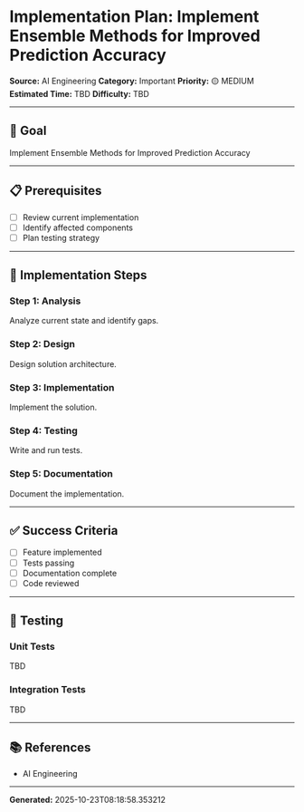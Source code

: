 # Implementation Plan: Implement Ensemble Methods for Improved Prediction Accuracy

**Source:** AI Engineering
**Category:** Important
**Priority:** 🟡 MEDIUM
**Estimated Time:** TBD
**Difficulty:** TBD

---

## 🎯 Goal

Implement Ensemble Methods for Improved Prediction Accuracy

---

## 📋 Prerequisites

- [ ] Review current implementation
- [ ] Identify affected components
- [ ] Plan testing strategy

---

## 🔧 Implementation Steps

### Step 1: Analysis

Analyze current state and identify gaps.

### Step 2: Design

Design solution architecture.

### Step 3: Implementation

Implement the solution.

### Step 4: Testing

Write and run tests.

### Step 5: Documentation

Document the implementation.

---

## ✅ Success Criteria

- [ ] Feature implemented
- [ ] Tests passing
- [ ] Documentation complete
- [ ] Code reviewed

---

## 🧪 Testing

### Unit Tests

TBD

### Integration Tests

TBD

---

## 📚 References

- AI Engineering

---

**Generated:** 2025-10-23T08:18:58.353212
